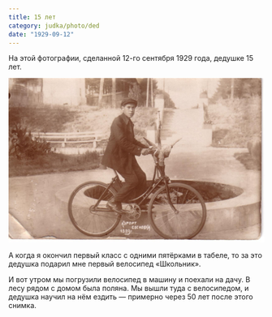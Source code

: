```yaml
---
title: 15 лет
category: judka/photo/ded
date: "1929-09-12"
---
```

На этой фотографии, сделанной 12-го сентября 1929 года, дедушке 15 лет.

![15 years old](/files/judka/photo/ded/12-09-1929.jpg)

А когда я окончил первый класс с одними пятёрками в табеле,
то за это дедушка подарил мне первый велосипед «Школьник».
<!-- Когда я сказал одному двоечнику, что мне подарили велосипед за пятёрки,
он ответил, что ему тоже подарили велосипед, но за тройки — в награду за то,
что он исправил все двойки на тройки.  Было немного обидно. -->

И вот утром мы погрузили велосипед в машину и поехали на дачу.
В лесу рядом с домом была поляна.  Мы вышли туда с велосипедом,
и дедушка научил на нём ездить — примерно через 50 лет после этого снимка.
